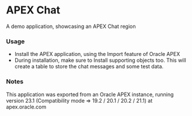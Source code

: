 # APEX Chat
A demo application, showcasing an APEX Chat region

### Usage
- Install the APEX application, using the Import feature of Oracle APEX
- During installation, make sure to Install supporting objects too. This will create a table to store the chat messages and some test data.

### Notes
This application was exported from an Oracle APEX instance, running version 23.1 (Compatibility mode => 19.2 / 20.1 / 20.2 / 21.1) at apex.oracle.com
